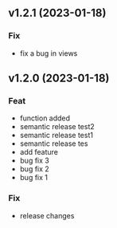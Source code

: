 ## v1.2.1 (2023-01-18)

### Fix

- fix a bug in views

## v1.2.0 (2023-01-18)

### Feat

- function added
- semantic release test2
- semantic release test1
- semantic release tes
- add feature
- bug fix 3
- bug fix 2
- bug fix 1

### Fix

- release changes
